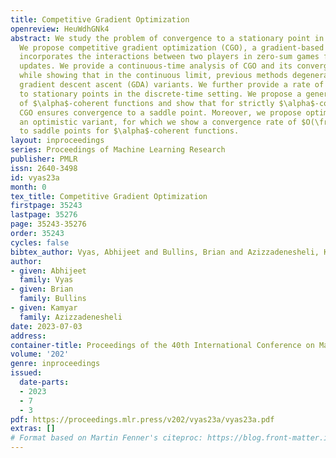 ```yaml
---
title: Competitive Gradient Optimization
openreview: HeuWdhGNk4
abstract: We study the problem of convergence to a stationary point in zero-sum games.
  We propose competitive gradient optimization (CGO), a gradient-based method that
  incorporates the interactions between two players in zero-sum games for its iterative
  updates. We provide a continuous-time analysis of CGO and its convergence properties
  while showing that in the continuous limit, previous methods degenerate to their
  gradient descent ascent (GDA) variants. We further provide a rate of convergence
  to stationary points in the discrete-time setting. We propose a generalized class
  of $\alpha$-coherent functions and show that for strictly $\alpha$-coherent functions,
  CGO ensures convergence to a saddle point. Moreover, we propose optimistic CGO (oCGO),
  an optimistic variant, for which we show a convergence rate of $O(\frac{1}{n})$
  to saddle points for $\alpha$-coherent functions.
layout: inproceedings
series: Proceedings of Machine Learning Research
publisher: PMLR
issn: 2640-3498
id: vyas23a
month: 0
tex_title: Competitive Gradient Optimization
firstpage: 35243
lastpage: 35276
page: 35243-35276
order: 35243
cycles: false
bibtex_author: Vyas, Abhijeet and Bullins, Brian and Azizzadenesheli, Kamyar
author:
- given: Abhijeet
  family: Vyas
- given: Brian
  family: Bullins
- given: Kamyar
  family: Azizzadenesheli
date: 2023-07-03
address: 
container-title: Proceedings of the 40th International Conference on Machine Learning
volume: '202'
genre: inproceedings
issued:
  date-parts:
  - 2023
  - 7
  - 3
pdf: https://proceedings.mlr.press/v202/vyas23a/vyas23a.pdf
extras: []
# Format based on Martin Fenner's citeproc: https://blog.front-matter.io/posts/citeproc-yaml-for-bibliographies/
---
```

